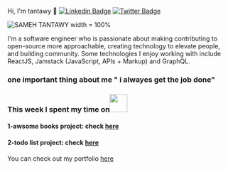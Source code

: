 Hi, I'm tantawy 👋
[![Linkedin Badge](https://img.shields.io/badge/-tantawy-blue?style=flat-square&logo=Linkedin&logoColor=white&link=https://www.linkedin.com/in/sameh080081/)](https://www.linkedin.com/in/sameh080081/)
[![Twitter Badge](https://img.shields.io/badge/-@tantawy-1ca0f1?style=flat-square&labelColor=1ca0f1&logo=twitter&logoColor=white&link=https://twitter.com/sameh080081)](https://twitter.com/sameh080081)

![SAMEH TANTAWY](https://user-images.githubusercontent.com/32967842/179351818-c72f9581-bd01-49b1-b020-3e91cef9e540.png) width = 100%

I'm a software engineer who is passionate about making contributing to open-source more approachable, creating technology to elevate people, and building community.
Some technologies I enjoy working with include ReactJS, Jamstack (JavaScript, APIs + Markup) and GraphQL.
### one important thing about me " i alwayes get the job done"

### This week I spent my time on<img src="https://media.giphy.com/media/SvQzkTQb3ZwKcj1QTO/giphy.gif" width="40">

#### 1-awsome books project: check <a href="https://sameh080081.github.io/MyAwsomeBooks/">here</a>
#### 2-todo list project: check <a href="https://sameh080081.github.io/To-Do-List/">here</a> 

<p>You can check out my portfolio <a href="https://sameh080081.github.io/Myportfolio/">here</a>
